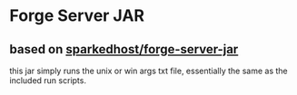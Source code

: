 # Forge Server JAR

## based on [sparkedhost/forge-server-jar](https://github.com/sparkedhost/forge-server-jar)

this jar simply runs the unix or win args txt file, essentially the same as the included run scripts.
